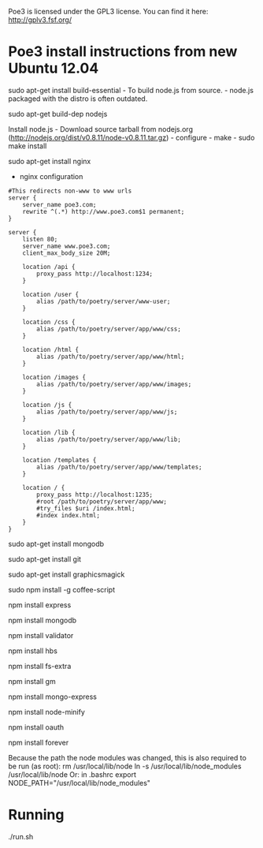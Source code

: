 Poe3 is licensed under the GPL3 license.
You can find it here: http://gplv3.fsf.org/

Poe3 install instructions from new Ubuntu 12.04
==========================================
sudo apt-get install build-essential
    - To build node.js from source.
    - node.js packaged with the distro is often outdated.
    
sudo apt-get build-dep nodejs
    
Install node.js
    - Download source tarball from nodejs.org (http://nodejs.org/dist/v0.8.11/node-v0.8.11.tar.gz)
    - configure
    - make
    - sudo make install
    
sudo apt-get install nginx
- nginx configuration

```
#This redirects non-www to www urls
server {
    server_name poe3.com;
    rewrite ^(.*) http://www.poe3.com$1 permanent;
}

server {
    listen 80;
    server_name www.poe3.com;
    client_max_body_size 20M;

    location /api {
        proxy_pass http://localhost:1234;
    }

    location /user {
        alias /path/to/poetry/server/www-user;
    }

    location /css {
        alias /path/to/poetry/server/app/www/css;
    }

    location /html {
        alias /path/to/poetry/server/app/www/html;
    }

    location /images {
        alias /path/to/poetry/server/app/www/images;
    }

    location /js {
        alias /path/to/poetry/server/app/www/js;
    }

    location /lib {
        alias /path/to/poetry/server/app/www/lib;
    }

    location /templates {
        alias /path/to/poetry/server/app/www/templates;
    }

    location / {
        proxy_pass http://localhost:1235;
        #root /path/to/poetry/server/app/www;
        #try_files $uri /index.html;
        #index index.html;
    }
}                         
```            

sudo apt-get install mongodb

sudo apt-get install git

sudo apt-get install graphicsmagick

sudo npm install -g coffee-script

npm install express

npm install mongodb

npm install validator

npm install hbs

npm install fs-extra

npm install gm

npm install mongo-express

npm install node-minify

npm install oauth

npm install forever


Because the path the node modules was changed, this is also required to be run (as root):
rm /usr/local/lib/node
ln -s /usr/local/lib/node_modules /usr/local/lib/node 
Or: in .bashrc
export NODE_PATH="/usr/local/lib/node_modules"


Running
========================
./run.sh
